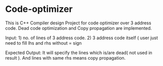 # Code-optimizer
This is C++ Compiler design Project for code optimizer over 3 address code. Dead code optimization and Copy propagation are implemented.

Input: 1) no. of lines of 3 address code.
       2) 3 address code itself ( user just need to fill lhs and rhs without = sign

Expected 
Output: It will specify the lines which is/are dead( not used in result ).
        And lines with same rhs means copy propagation.
        
